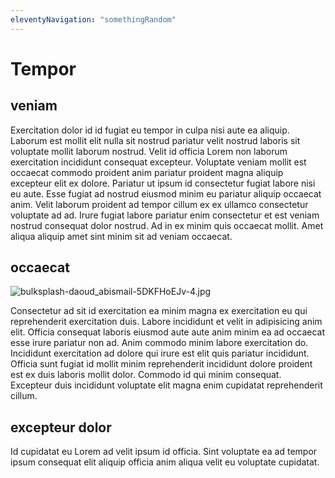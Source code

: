 ```yaml
---
eleventyNavigation: "somethingRandom"
---
```


# Tempor

## veniam

Exercitation dolor id id fugiat eu tempor in culpa nisi aute ea aliquip. Laborum est mollit elit nulla sit nostrud pariatur velit nostrud laboris sit voluptate mollit laborum nostrud. Velit id officia Lorem non laborum exercitation incididunt consequat excepteur. Voluptate veniam mollit est occaecat commodo proident anim pariatur proident magna aliquip excepteur elit ex dolore. Pariatur ut ipsum id consectetur fugiat labore nisi eu aute. Esse fugiat ad nostrud eiusmod minim eu pariatur aliquip occaecat anim. Velit laborum proident ad tempor cillum ex ex ullamco consectetur voluptate ad ad. Irure fugiat labore pariatur enim consectetur et est veniam nostrud consequat dolor nostrud. Ad in ex minim quis occaecat mollit. Amet aliqua aliquip amet sint minim sit ad veniam occaecat.

## occaecat

<img class="bordered" src="/_merged_assets/_static/images/bulksplash-daoud_abismail-5DKFHoEJv-4.jpg" alt="bulksplash-daoud_abismail-5DKFHoEJv-4.jpg" />

Consectetur ad sit id exercitation ea minim magna ex exercitation eu qui reprehenderit exercitation duis. Labore incididunt et velit in adipisicing anim elit. Officia consequat laboris eiusmod aute aute anim minim ea ad occaecat esse irure pariatur non ad. Anim commodo minim labore exercitation do. Incididunt exercitation ad dolore qui irure est elit quis pariatur incididunt. Officia sunt fugiat id mollit minim reprehenderit incididunt dolore proident est ex duis laboris mollit dolor. Commodo id qui minim consequat. Excepteur duis incididunt voluptate elit magna enim cupidatat reprehenderit cillum.

## excepteur dolor

Id cupidatat eu Lorem ad velit ipsum id officia. Sint voluptate ea ad tempor ipsum consequat elit aliquip officia anim aliqua velit eu voluptate cupidatat.